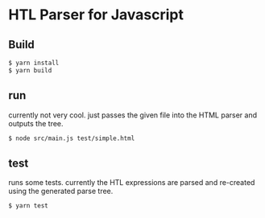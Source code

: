 # HTL Parser for Javascript

## Build

```bash
$ yarn install
$ yarn build
```

## run

currently not very cool. just passes the given file into the HTML parser and outputs the tree.

```bash
$ node src/main.js test/simple.html
```


## test

runs some tests. currently the HTL expressions are parsed and re-created using the generated parse tree.

```bash
$ yarn test
```